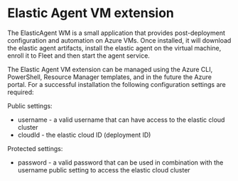 # Elastic Agent VM extension

The ElasticAgent WM is a small application that provides post-deployment configuration and automation on Azure VMs.
Once installed, it will download the elastic agent artifacts, install the elastic agent on the virtual machine, enroll it to Fleet and then start the agent service.

The Elastic Agent VM extension can be managed using the Azure CLI, PowerShell, Resource Manager templates, and in the future the Azure portal.
For a successful installation the following configuration settings are required:

Public settings:
 - username - a valid username that can have access to the elastic cloud cluster
 - cloudId - the elastic cloud ID (deployment ID)

Protected settings:
 - password - a valid password that can be used in combination with the username public setting to access the elastic cloud cluster




